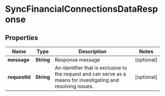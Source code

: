 

# SyncFinancialConnectionsDataResponse


## Properties

| Name | Type | Description | Notes |
|------------ | ------------- | ------------- | -------------|
|**message** | **String** | Response message |  [optional] |
|**requestId** | **String** | An identifier that is exclusive to the request and can serve as a means for investigating and resolving issues. |  [optional] |



